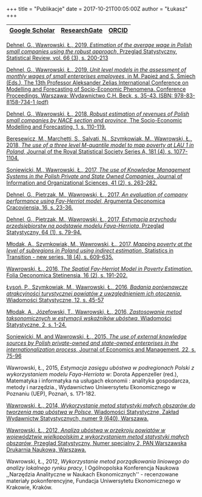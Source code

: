 +++
title = "Publikacje"
date = 2017-10-21T00:05:00Z
author = "Łukasz"
+++

| [Google Scholar](https://scholar.google.pl/citations?user=nQFr4NMAAAAJ) | [ResearchGate](https://www.researchgate.net/profile/Lukasz_Wawrowski) | [ORCID](https://orcid.org/0000-0002-1201-5344) |
|:-----:|:-----:|:-----:|

[Dehnel, G., Wawrowski, Ł., 2019, _Estimation of the average wage in Polish small companies using the robust approach_, Przegląd Statystyczny, Statistical Review, vol. 66 (3), s. 200-213](/articles/ps_2019.pdf)

[Dehnel, G., Wawrowski, Ł., 2019, _Unit level models in the assessment of monthly wages of small enterprises employees_, in M. Papież and S. Śmiech (Eds.), The 13th Professor Aleksander Zelias International Conference on Modelling and Forecasting of Socio-Economic Phenomena. Conference Proceedings. Warszawa: Wydawnictwo C.H. Beck, s. 35-43. ISBN: 978-83-8158-734-1 (pdf)](/articles/proc_2019.pdf)

[Dehnel, G., Wawrowski, Ł., 2018, _Robust estimation of revenues of Polish small companies by NACE section and province_, The Socio-Economic Modelling and Forecasting, 1, s. 110-119.](/articles/proc_2018.pdf)

[Beręsewicz, M., Marchetti, S., Salvati, N., Szymkowiak, M., Wawrowski, Ł., 2018, _The use of a three level M-quantile model to map poverty at LAU 1 in Poland_, Journal of the Royal Statistical Society Series A, 181 (4), s. 1077-1104.](https://rss.onlinelibrary.wiley.com/doi/10.1111/rssa.12349)

[Soniewicki, M., Wawrowski, Ł., 2017, _The use of Knowledge Management Systems in the Polish Private and State Owned Companies_, Journal of Information and Organizational Sciences, 41 (2), s. 263-282.](/articles/jios_2017.pdf)

[Dehnel, G., Pietrzak, M., Wawrowski, Ł., 2017, _An evaluation of company performance using Fay-Herriot model_, Argumenta Oeconomica Cracoviensia,  16, s. 23-36.](/articles/aoc_2017.pdf)

[Dehnel, G., Pietrzak, M., Wawrowski, Ł., 2017, _Estymacja przychodu przedsiębiorstw na podstawie modelu Faya-Herriota_, Przegląd Statystyczny, 64 (1), s. 79-94.](/articles/ps_2017.pdf)

[Młodak, A., Szymkowiak, M., Wawrowski, Ł., 2017, _Mapping poverty at the level of subregions in Poland using indirect estimation_, Statistics in Transition - new series, 18 (4), s. 609-635.](/articles/sit_2017.pdf)

[Wawrowski, Ł., 2016, _The Spatial Fay-Herriot Model in Poverty Estimation_, Folia Oeconomica Stetinensia, 16 (2), s. 191-202.](/articles/folia_2016.pdf)

[Łysoń, P., Szymkowiak, M., Wawrowski, Ł., 2016, _Badania porównawcze atrakcyjności turystycznej powiatów z uwzględnieniem ich otoczenia_, Wiadomości Statystyczne, 12, s. 45-57](/articles/ws_2016_12.pdf)

[Młodak, A., Józefowski, T., Wawrowski, Ł., 2016, _Zastosowanie metod taksonomicznych w estymacji wskaźników ubóstwa_, Wiadomości Statystyczne, 2, s. 1-24.](/articles/ws_2016_02.pdf)

[Soniewicki, M. and Wawrowski, Ł., 2015, _The use of external knowledge sources by Polish private-owned and state-owned enterprises in the internationalization process_, Journal of Economics and Management, 22, s. 75-96](/articles/jem_2015.pdf)

Wawrowski, Ł., 2015, _Estymacja zasięgu ubóstwa w podregionach Polski z wykorzystaniem modelu Faya-Herriota_ w: Dorota Appenzeller (red.), Matematyka i informatyka na usługach ekonomii : analityka gospodarcza, metody i narzędzia., Wydawnictwo Uniwersytetu Ekonomicznego w Poznaniu (UEP), Poznań, s. 171-182.

[Wawrowski, Ł., 2014, _Wykorzystanie metod statystyki małych obszarów do tworzenia map ubóstwa w Polsce_, Wiadomości Statystyczne, Zakład Wydawnictw Statystycznych, numer 9 (640),  Warszawa.](/articles/ws_2014.pdf)

[Wawrowski, Ł., 2012, _Analiza ubóstwa w przekroju powiatów w województwie wielkopolskim z wykorzystaniem metod statystyki małych obszarów_, Przegląd Statystyczny, Numer specjalny 2, PAN Warszawska Drukarnia Naukowa, Warszawa.](/articles/ps_2012.pdf)

Wawrowski, Ł., 2012, _Wykorzystanie metod porządkowania liniowego do analizy lokalnego rynku pracy_, I Ogólnopolska Konferencja Naukowa ,,Narzędzia Analityczne w Naukach Ekonomicznych'' - recenzowane materiały pokonferencyjne, Fundacja Uniwersytetu Ekonomicznego w Krakowie, Kraków.